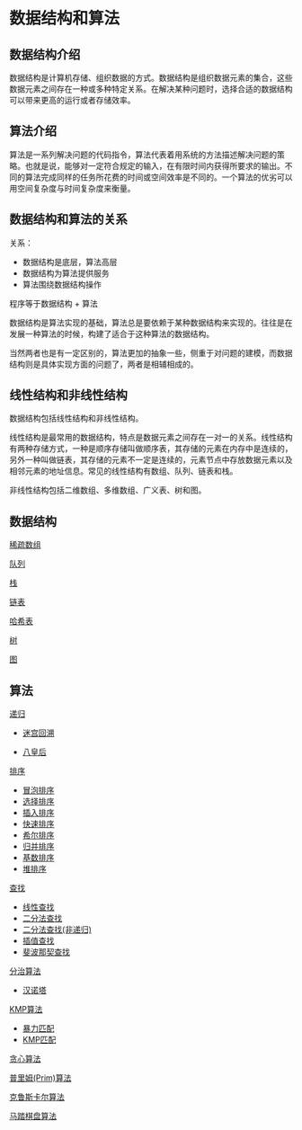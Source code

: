 # 数据结构和算法

## 数据结构介绍

数据结构是计算机存储、组织数据的方式。数据结构是组织数据元素的集合，这些数据元素之间存在一种或多种特定关系。在解决某种问题时，选择合适的数据结构可以带来更高的运行或者存储效率。

## 算法介绍

算法是一系列解决问题的代码指令，算法代表着用系统的方法描述解决问题的策略。也就是说，能够对一定符合规定的输入，在有限时间内获得所要求的输出。不同的算法完成同样的任务所花费的时间或空间效率是不同的。一个算法的优劣可以用空间复杂度与时间复杂度来衡量。

## 数据结构和算法的关系

关系：

* 数据结构是底层，算法高层
* 数据结构为算法提供服务
* 算法围绕数据结构操作

程序等于数据结构 + 算法

数据结构是算法实现的基础，算法总是要依赖于某种数据结构来实现的。往往是在发展一种算法的时候，构建了适合于这种算法的数据结构。

当然两者也是有一定区别的，算法更加的抽象一些，侧重于对问题的建模，而数据结构则是具体实现方面的问题了，两者是相辅相成的。

## 线性结构和非线性结构

数据结构包括线性结构和非线性结构。

线性结构是最常用的数据结构，特点是数据元素之间存在一对一的关系。线性结构有两种存储方式，一种是顺序存储叫做顺序表，其存储的元素在内存中是连续的，另外一种叫做链表，其存储的元素不一定是连续的，元素节点中存放数据元素以及相邻元素的地址信息。常见的线性结构有数组、队列、链表和栈。

非线性结构包括二维数组、多维数组、广义表、树和图。

## 数据结构

[稀疏数组](./Datastructure_01_稀疏数组.md)

[队列](./Datastructure_02_队列.md)

[栈](./Datastructure_03_栈.md)

[链表](./Datastructure_04_链表.md)

[哈希表](./Datastructure_05_哈希表.md)

[树](./Datastructure_06_树.md)

[图](./Datastructure_07_图.md)

## 算法

[递归](./Algorithm_01_递归.md)

* [迷宫回溯](./Algorithm_01_递归.md#迷宫回溯)

* [八皇后](./Algorithm_01_递归.md#八皇后)

[排序](./Algorithm_02_排序.md)

* [冒泡排序](./Algorithm_02_排序.md#冒泡排序)
* [选择排序](./Algorithm_02_排序.md#选择排序)
* [插入排序](./Algorithm_02_排序.md#插入排序)
* [快速排序](./Algorithm_02_排序.md#快速排序)
* [希尔排序](./Algorithm_02_排序.md#希尔排序)
* [归并排序](./Algorithm_02_排序.md#归并排序)
* [基数排序](./Algorithm_02_排序.md#基数排序)
* [堆排序](./Datastructure_06_树.md#堆排序)

[查找](./Algorithm_03_查找.md)

* [线性查找](./Algorithm_03_查找.md#线性查找)
* [二分法查找](./Algorithm_03_查找.md#二分法查找)
* [二分法查找(非递归)](./Algorithm_03_查找.md#二分法查找非递归)
* [插值查找](./Algorithm_03_查找.md#插值查找)
* [斐波那契查找](./Algorithm_03_查找.md#斐波那契查找)

[分治算法](./Algorithm_04_分治算法.md)

* [汉诺塔](./Algorithm_04_分治算法.md#汉诺塔)

[KMP算法](./Algorithm_06_KMP算法.md)

* [暴力匹配](./Algorithm_06_KMP算法.md#暴力匹配)
* [KMP匹配](./Algorithm_06_KMP算法.md#KMP匹配)

[贪心算法](./Algorithm_07_贪心算法.md)

[普里姆(Prim)算法](./Algorithm_08_普里姆(Prim)算法.md)

[克鲁斯卡尔算法](./Algorithm_09_克鲁斯卡尔算法.md)

[马踏棋盘算法](./Algorithm_10_马踏棋盘算法.md)